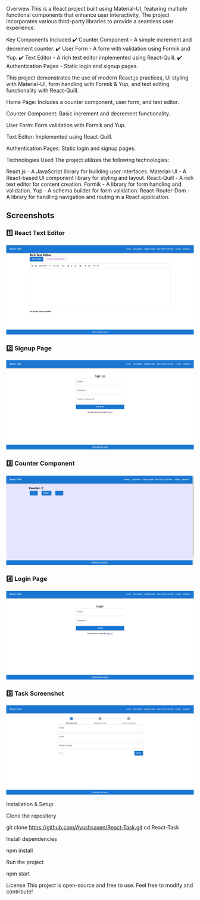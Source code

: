 Overview
This is a React project built using Material-UI, featuring multiple functional components that enhance user interactivity. The project incorporates various third-party libraries to provide a seamless user experience.

Key Components Included
✔️ Counter Component - A simple increment and decrement counter.
✔️ User Form - A form with validation using Formik and Yup.
✔️ Text Editor - A rich text editor implemented using React-Quill.
✔️ Authentication Pages - Static login and signup pages.

This project demonstrates the use of modern React.js practices, UI styling with Material-UI, form handling with Formik & Yup, and text editing functionality with React-Quill.

Home Page: Includes a counter component, user form, and text editor.

Counter Component: Basic increment and decrement functionality.

User Form: Form validation with Formik and Yup.

Text Editor: Implemented using React-Quill.

Authentication Pages: Static login and signup pages.


 Technologies Used
The project utilizes the following technologies:

React.js - A JavaScript library for building user interfaces.
Material-UI - A React-based UI component library for styling and layout.
React-Quill - A rich text editor for content creation.
Formik - A library for form handling and validation.
Yup - A schema builder for form validation.
React-Router-Dom - A library for handling navigation and routing in a React application.


## Screenshots

### 1️⃣ React Text Editor
![React Text Editor](public/react-text-editor.png)

### 2️⃣ Signup Page
![Signup Page](public/react-sign-up.png)

### 3️⃣ Counter Component
![Counter Component](public/react-conuter.png)

### 4️⃣ Login Page
![Login Page](public/react-login-page.png)

### 5️⃣ Task Screenshot
![Task Screenshot](public/react-task-screenshot.png)





Installation & Setup

Clone the repository

git clone https://github.com/Ayushsaxen/React-Task.git
cd React-Task

Install dependencies

npm install

Run the project

npm start

License
This project is open-source and free to use. Feel free to modify and contribute!


